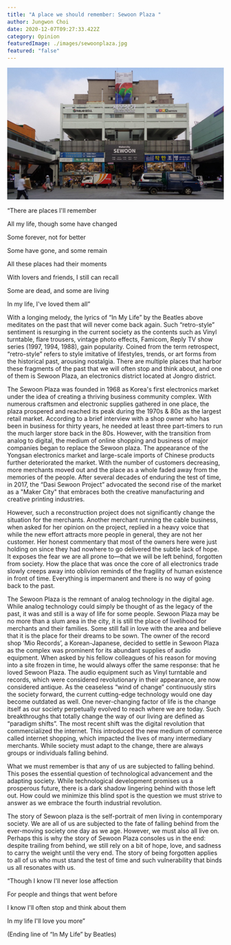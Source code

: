```yaml
---
title: "A place we should remember: Sewoon Plaza "
author: Jungwon Choi
date: 2020-12-07T09:27:33.422Z
category: Opinion
featuredImage: ./images/sewoonplaza.jpg
featured: "false"
---
```

![sewoon plaza](images/sewoonplaza.jpg)

“There are places I'll remember

All my life, though some have changed

Some forever, not for better

Some have gone, and some remain

All these places had their moments

With lovers and friends, I still can recall

Some are dead, and some are living

In my life, I've loved them all”

With a longing melody, the lyrics of “In My Life” by the Beatles above meditates on the past that will never come back again. Such “retro-style” sentiment is resurging in the current society as the contents such as Vinyl turntable, flare trousers, vintage photo effects, Famicom, Reply TV show series (1997, 1994, 1988), gain popularity. Coined from the term retrospect, “retro-style” refers to style imitative of lifestyles, trends, or art forms from the historical past, arousing nostalgia. There are multiple places that harbor these fragments of the past that we will often stop and think about, and one of them is Sewoon Plaza, an electronics district located at Jongro district.

The Sewoon Plaza was founded in 1968 as Korea's first electronics market under the idea of creating a thriving business community complex. With numerous craftsmen and electronic supplies gathered in one place, the plaza prospered and reached its peak during the 1970s & 80s as the largest retail market. According to a brief interview with a shop owner who has been in business for thirty years, he needed at least three part-timers to run the much larger store back in the 80s. However, with the transition from analog to digital, the medium of online shopping and business of major companies began to replace the Sewoon plaza. The appearance of the Yongsan electronics market and large-scale imports of Chinese products further deteriorated the market. With the number of customers decreasing, more merchants moved out and the place as a whole faded away from the memories of the people. After several decades of enduring the test of time, in 2017, the “Dasi Sewoon Project” advocated the second rise of the market as a "Maker City" that embraces both the creative manufacturing and creative printing industries.

However, such a reconstruction project does not significantly change the situation for the merchants. Another merchant running the cable business, when asked for her opinion on the project, replied in a heavy voice that while the new effort attracts more people in general, they are not her customer. Her honest commentary that most of the owners here were just holding on since they had nowhere to go delivered the subtle lack of hope. It exposes the fear we are all prone to—that we will be left behind, forgotten from society. How the place that was once the core of all electronics trade slowly creeps away into oblivion reminds of the fragility of human existence in front of time. Everything is impermanent and there is no way of going back to the past.

The Sewoon Plaza is the remnant of analog technology in the digital age. While analog technology could simply be thought of as the legacy of the past, it was and still is a way of life for some people. Sewoon Plaza may be no more than a slum area in the city, it is still the place of livelihood for merchants and their families. Some still fall in love with the area and believe that it is the place for their dreams to be sown. The owner of the record shop ‘Mio Records’, a Korean-Japanese, decided to settle in Sewoon Plaza as the complex was prominent for its abundant supplies of audio equipment. When asked by his fellow colleagues of his reason for moving into a site frozen in time, he would always offer the same response: that he loved Sewoon Plaza. The audio equipment such as Vinyl turntable and records, which were considered revolutionary in their appearance, are now considered antique. As the ceaseless “wind of change” continuously stirs the society forward, the current cutting-edge technology would one day become outdated as well. One never-changing factor of life is the change itself as our society perpetually evolved to reach where we are today. Such breakthroughs that totally change the way of our living are defined as “paradigm shifts”. The most recent shift was the digital revolution that commercialized the internet. This introduced the new medium of commerce called internet shopping, which impacted the lives of many intermediary merchants. While society must adapt to the change, there are always groups or individuals falling behind.

What we must remember is that any of us are subjected to falling behind. This poses the essential question of technological advancement and the adapting society. While technological development promises us a prosperous future, there is a dark shadow lingering behind with those left out. How could we minimize this blind spot is the question we must strive to answer as we embrace the fourth industrial revolution.

The story of Sewoon plaza is the self-portrait of men living in contemporary society. We are all of us are subjected to the fate of falling behind from the ever-moving society one day as we age. However, we must also all live on. Perhaps this is why the story of Sewoon Plaza consoles us in the end: despite trailing from behind, we still rely on a bit of hope, love, and sadness to carry the weight until the very end. The story of being forgotten applies to all of us who must stand the test of time and such vulnerability that binds us all resonates with us.

“Though I know I'll never lose affection

For people and things that went before

I know I'll often stop and think about them

In my life I'll love you more”

(Ending line of “In My Life” by Beatles)